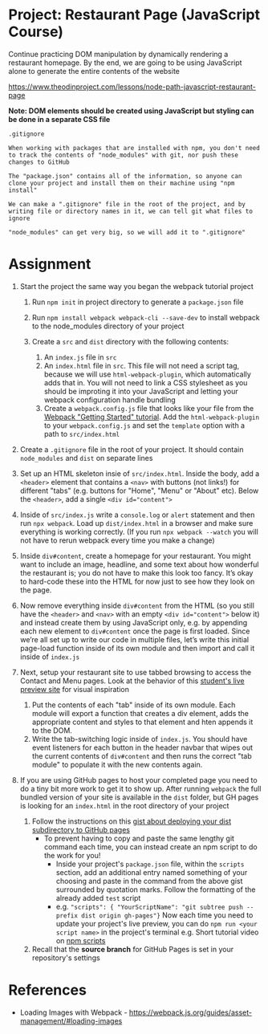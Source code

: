 # Project: Restaurant Page (JavaScript Course)

Continue practicing DOM manipulation by dynamically rendering a restaurant homepage. By the end, we are going to be using JavaScript alone to generate the entire contents of the website

https://www.theodinproject.com/lessons/node-path-javascript-restaurant-page

**Note: DOM elements should be created using JavaScript but styling can be done in a separate CSS file**

```
.gitignore

When working with packages that are installed with npm, you don't need to track the contents of "node_modules" with git, nor push these changes to GitHub

The "package.json" contains all of the information, so anyone can clone your project and install them on their machine using "npm install"

We can make a ".gitignore" file in the root of the project, and by writing file or directory names in it, we can tell git what files to ignore

"node_modules" can get very big, so we will add it to ".gitignore"
 ```

# Assignment
1) Start the project the same way you began the webpack tutorial project
    1) Run `npm init` in project directory to generate a `package.json` file
    2) Run `npm install webpack webpack-cli --save-dev` to install webpack to the node_modules directory of your project
    3) Create a `src` and `dist` directory with the following contents:
        
        1) An `index.js` file in `src`
        2) An `index.html` file in `src`. This file will not need a script tag, because we will use `html-webpack-plugin`, which automatically adds that in. You will not need to link a CSS stylesheet as you should be improting it into your JavaScript and letting your webpack configuration handle bundling
        3) Create a `webpack.config.js` file that looks like your file from the [Webpack "Getting Started" tutorial](https://webpack.js.org/guides/getting-started/#using-a-configuration). Add the `html-webpack-plugin` to your `webpack.config.js` and set the `template` option with a path to `src/index.html`  
2) Create a `.gitignore` file in the root of your project. It should contain `node_modules` and `dist` on separate lines
3) Set up an HTML skeleton insie of `src/index.html`. Inside the body, add a `<header>` element that contains a `<nav>` with buttons (not links!) for different "tabs" (e.g. buttons for "Home", "Menu" or "About" etc). Below the `<header>`, add a single `<div id="content">`
4) Inside of `src/index.js` write a `console.log` or `alert` statement and then run `npx webpack`. Load up `dist/index.html` in a browser and make sure everything is working correctly. (If you run `npx webpack --watch` you will not have to rerun webpack every time you make a change)
5) Inside `div#content`, create a homepage for your restaurant. You might want to include an image, headline, and some text about how wonderful the restaurant is; you do not have to make this look too fancy. It’s okay to hard-code these into the HTML for now just to see how they look on the page.
6) Now remove everything inside `div#content` from the HTML (so you still have the `<header>` and `<nav>` with an empty `<div id="content">` below it) and instead create them by using JavaScript only, e.g. by appending each new element to `div#content` once the page is first loaded. Since we’re all set up to write our code in multiple files, let’s write this initial page-load function inside of its own module and then import and call it inside of `index.js`
7) Next, setup your restaurant site to use tabbed browsing to access the Contact and Menu pages. Look at the behavior of this [student's live preview site](https://web.archive.org/web/20221024060550/https://eckben.github.io/bearysBreakfastBar/) for visual inspiration
    
    1) Put the contents of each "tab" inside of its own module. Each module will export a function that creates a div element, adds the appropriate content and styles to that element and hten appends it to the DOM.
    2) Write the tab-switching logic inside of `index.js`. You should have event listeners for each button in the header navbar that wipes out the current contents of `div#content` and then runs the correct "tab module" to populate it with the new contents again.
8) If you are using GitHub pages to host your completed page you need to do a tiny bit more work to get it to show up. After running `webpack` the full bundled version of your site is available in the `dist` folder, but GH pages is looking for an `index.html` in the root directory of your project

    1) Follow the instructions on this [gist about deploying your dist subdirectory to GitHub pages](https://gist.github.com/cobyism/4730490)
        - To prevent having to copy and paste the same lengthy git command each time, you can instead create an npm script to do the work for you!
            - Inside your project's `package.json` file, within the `scripts` section, add an additional entry named something of your choosing and paste in the command from the above gist surrounded by quotation marks. Follow the formatting of the already added `test` script
            - e.g. `"scripts": { "YourScriptName": "git subtree push --prefix dist origin gh-pages"}`
            Now each time you need to update your project's live preview, you can do `npm run <your script name>` in the project's terminal
            e.g. Short tutorial video on [npm scripts](https://www.youtube.com/watch?v=REdzp64dijs)
    2) Recall that the **source branch** for GitHub Pages is set in your repository's settings

# References

- Loading Images with Webpack - https://webpack.js.org/guides/asset-management/#loading-images
